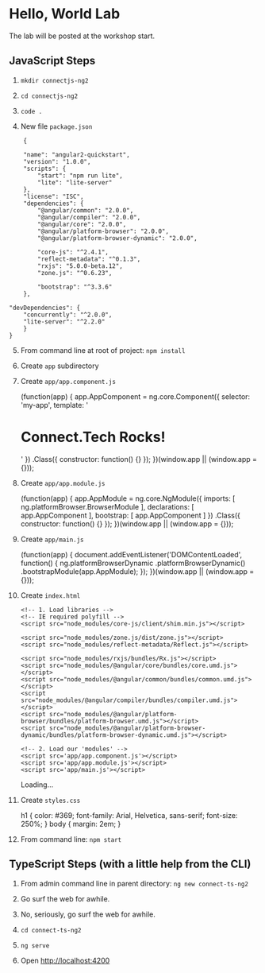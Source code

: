 # Hello, World Lab 

The lab will be posted at the workshop start.

## JavaScript Steps 

1. `mkdir connectjs-ng2` 

2. `cd connectjs-ng2` 

3. `code .` 

4. New file `package.json` 

`    {`

        "name": "angular2-quickstart",
        "version": "1.0.0",
        "scripts": {
            "start": "npm run lite",
            "lite": "lite-server"
        },
        "license": "ISC",
        "dependencies": {
            "@angular/common": "2.0.0",
            "@angular/compiler": "2.0.0",
            "@angular/core": "2.0.0",
            "@angular/platform-browser": "2.0.0",
            "@angular/platform-browser-dynamic": "2.0.0",

            "core-js": "^2.4.1",
            "reflect-metadata": "^0.1.3",
            "rxjs": "5.0.0-beta.12",
            "zone.js": "^0.6.23",

            "bootstrap": "^3.3.6"
        },

    "devDependencies": {
        "concurrently": "^2.0.0",
        "lite-server": "^2.2.0"
        }
    }

5. From command line at root of project: `npm install` 

6. Create `app` subdirectory 

7. Create `app/app.component.js` 


    (function(app) {
        app.AppComponent =
        ng.core.Component({
            selector: 'my-app',
            template: '<h1>Connect.Tech Rocks!</h1>'
        })
        .Class({
            constructor: function() {}
        });
    })(window.app || (window.app = {}));

8. Create `app/app.module.js` 


    (function(app) {
    app.AppModule =
        ng.core.NgModule({
            imports: [ ng.platformBrowser.BrowserModule ],
            declarations: [ app.AppComponent ],
            bootstrap: [ app.AppComponent ]
        })
        .Class({
            constructor: function() {}
        });
    })(window.app || (window.app = {}));

9. Create `app/main.js` 


    (function(app) {
        document.addEventListener('DOMContentLoaded', function() {
            ng.platformBrowserDynamic
            .platformBrowserDynamic()
            .bootstrapModule(app.AppModule);
        });
    })(window.app || (window.app = {}));

10. Create `index.html` 


    <html>
    <head>
        <title>Connect.TECH Angular 2 Lab</title>
        <meta name="viewport" content="width=device-width, initial-scale=1">
        <link rel="stylesheet" href="styles.css">

        <!-- 1. Load libraries -->
        <!-- IE required polyfill -->
        <script src="node_modules/core-js/client/shim.min.js"></script>

        <script src="node_modules/zone.js/dist/zone.js"></script>
        <script src="node_modules/reflect-metadata/Reflect.js"></script>

        <script src="node_modules/rxjs/bundles/Rx.js"></script>
        <script src="node_modules/@angular/core/bundles/core.umd.js"></script>
        <script src="node_modules/@angular/common/bundles/common.umd.js"></script>
        <script src="node_modules/@angular/compiler/bundles/compiler.umd.js"></script>
        <script src="node_modules/@angular/platform-browser/bundles/platform-browser.umd.js"></script>
        <script src="node_modules/@angular/platform-browser-dynamic/bundles/platform-browser-dynamic.umd.js"></script>

        <!-- 2. Load our 'modules' -->
        <script src='app/app.component.js'></script>
        <script src='app/app.module.js'></script>
        <script src='app/main.js'></script>

    </head>

    <!-- 3. Display the application -->
    <body>
        <my-app>Loading...</my-app>
    </body>

    </html>

11. Create `styles.css` 


    h1 {
        color: #369;
        font-family: Arial, Helvetica, sans-serif;
        font-size: 250%;
    }
    body {
        margin: 2em;
    }

12. From command line: `npm start` 

## TypeScript Steps (with a little help from the CLI)

1. From admin command line in parent directory: `ng new connect-ts-ng2`

2. Go surf the web for awhile. 

3. No, seriously, go surf the web for awhile. 

4. `cd connect-ts-ng2` 

5. `ng serve` 

6. Open [http://localhost:4200](http://localhost:4200)

